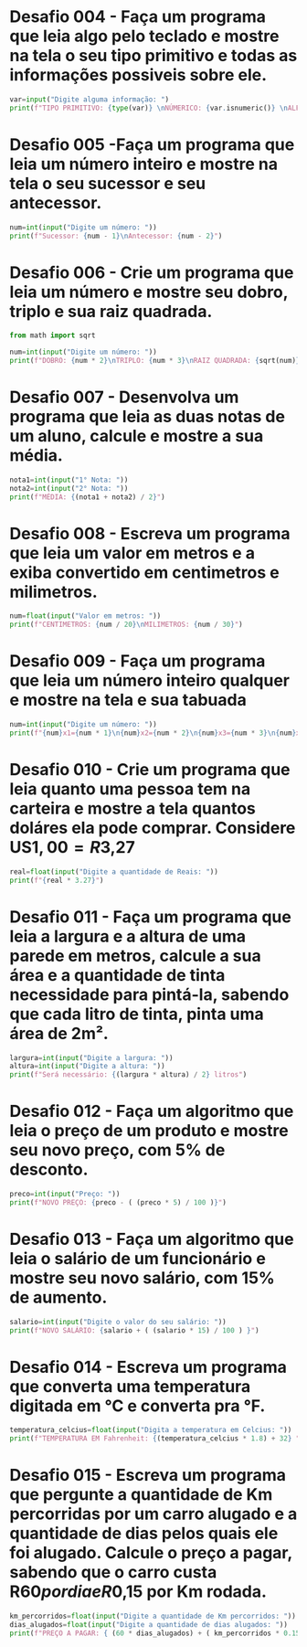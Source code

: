 # Desafio 004 - Faça um programa que leia algo pelo teclado e mostre na tela o seu tipo primitivo e todas as informações possiveis sobre ele.
~~~python
var=input("Digite alguma informação: ")
print(f"TIPO PRIMITIVO: {type(var)} \nNÚMERICO: {var.isnumeric()} \nALFANÚMERICO: {var.isalpha()} \nSÓ POSSUI ESPAÇOS: {var.isspace()}\nTODO MAISCÚLO: {var.isupper()} \nTODO MINUSCULO: {var.islower()}")
~~~

# Desafio 005 -Faça um programa que leia um número inteiro e mostre na tela o seu sucessor e seu antecessor.
~~~python
num=int(input("Digite um número: "))
print(f"Sucessor: {num - 1}\nAntecessor: {num - 2}")
~~~

# Desafio 006 - Crie um programa que leia um número e mostre seu dobro, triplo e sua raiz quadrada.
~~~python
from math import sqrt

num=int(input("Digite um número: "))
print(f"DOBRO: {num * 2}\nTRIPLO: {num * 3}\nRAIZ QUADRADA: {sqrt(num)}")
~~~

# Desafio 007 - Desenvolva um programa que leia as duas notas de um aluno, calcule e mostre a sua média.
~~~python
nota1=int(input("1° Nota: "))
nota2=int(input("2° Nota: "))
print(f"MÉDIA: {(nota1 + nota2) / 2}")
~~~

# Desafio 008 - Escreva um programa que leia um valor em metros e a exiba convertido em centimetros e milimetros.
~~~python
num=float(input("Valor em metros: "))
print(f"CENTIMETROS: {num / 20}\nMILIMETROS: {num / 30}")
~~~

# Desafio 009 - Faça um programa que leia um número inteiro qualquer e mostre na tela e sua tabuada
~~~python
num=int(input("Digite um número: "))
print(f"{num}x1={num * 1}\n{num}x2={num * 2}\n{num}x3={num * 3}\n{num}x4={num * 4}\n{num}x5={num * 5}\n{num}x6={num * 6}\n{num}x7={num * 7}\n{num}x8={num * 8}\n{num}x9={num * 9}\n{num}x10={num * 10}")
~~~

# Desafio 010 - Crie um programa que leia quanto uma pessoa tem na carteira e mostre a tela quantos doláres ela pode comprar. Considere US$1,00 = R$3,27
~~~python
real=float(input("Digite a quantidade de Reais: "))
print(f"{real * 3.27}")
~~~

# Desafio 011 - Faça um programa que leia a largura e a altura de uma parede em metros, calcule a sua área e a quantidade de tinta necessidade para pintá-la, sabendo que cada litro de tinta, pinta uma área de 2m².
~~~python
largura=int(input("Digite a largura: "))
altura=int(input("Digite a altura: "))
print(f"Será necessário: {(largura * altura) / 2} litros")
~~~

# Desafio 012 - Faça um algoritmo que leia o preço de um produto e mostre seu novo preço, com 5% de desconto.
~~~python
preco=int(input("Preço: "))
print(f"NOVO PREÇO: {preco - ( (preco * 5) / 100 )}")
~~~

# Desafio 013 - Faça um algoritmo que leia o salário de um funcionário e mostre seu novo salário, com 15% de aumento.
~~~python
salario=int(input("Digite o valor do seu salário: "))
print(f"NOVO SALÁRIO: {salario + ( (salario * 15) / 100 ) }")
~~~

# Desafio 014 - Escreva um programa que converta uma temperatura digitada em °C e converta pra °F.
~~~python
temperatura_celcius=float(input("Digita a temperatura em Celcius: "))
print(f"TEMPERATURA EM Fahrenheit: {(temperatura_celcius * 1.8) + 32} ")
~~~

# Desafio 015 - Escreva um programa que pergunte a quantidade de Km percorridas por um carro alugado e a quantidade de dias pelos quais ele foi alugado. Calcule o preço a pagar, sabendo que o carro custa R$60 por dia e R$0,15 por Km rodada.
~~~python
km_percorridos=float(input("Digite a quantidade de Km percorridos: "))
dias_alugados=float(input("Digite a quantidade de dias alugados: "))
print(f"PREÇO A PAGAR: { (60 * dias_alugados) + ( km_percorridos * 0.15)}")
~~~